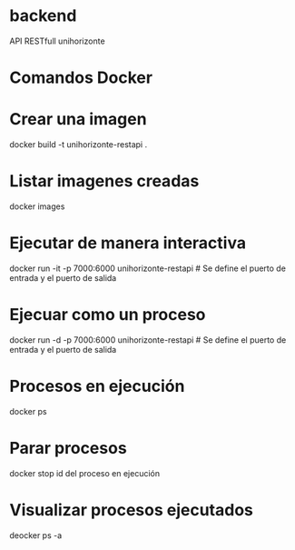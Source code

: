 # backend
API RESTfull unihorizonte

# Comandos Docker

# Crear una imagen
docker build -t unihorizonte-restapi .

# Listar imagenes creadas
docker images

# Ejecutar de manera interactiva
docker run -it -p 7000:6000 unihorizonte-restapi # Se define el puerto de entrada y el puerto de salida

# Ejecuar como un proceso
docker run -d -p 7000:6000 unihorizonte-restapi # Se define el puerto de entrada y el puerto de salida

# Procesos en ejecución
docker ps

# Parar procesos
docker stop id del proceso en ejecución

# Visualizar procesos ejecutados
deocker ps -a






